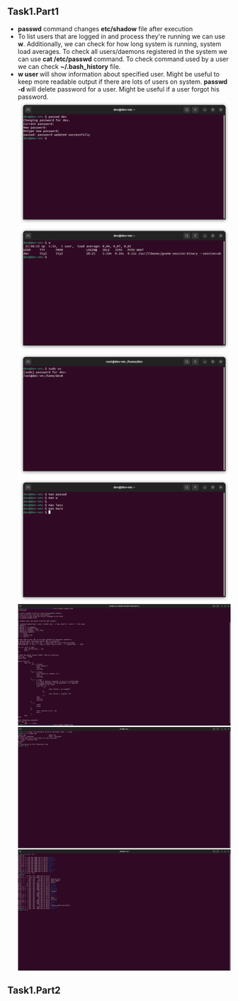 ## Task1.Part1

* **passwd** command changes **etc/shadow** file after execution
* To list users that are logged in and process they're running we can use **w**. Additionally, we can check for how long system is running, system load averages.
To check all users/daemons registered in the system we can use **cat /etc/passwd** command. 
To check command used by a user we can check **~/.bash_history** file.
* **w user <user>** will show information about specified user. Might be useful to keep more readable output if there are lots of users on system.
**passwd -d <user>** will delete password for a user. Might be useful if a user forgot his password. 
![screenshot](./Screenshots/Screenshot%20from%202022-07-11%2021-57-37.png)
![screenshot](./Screenshots/Screenshot%20from%202022-07-11%2021-58-25.png)
![screenshot](./Screenshots/Screenshot%20from%202022-07-11%2022-00-08.png)
![screenshot](./Screenshots/Screenshot%20from%202022-07-11%2022-04-44.png)
![screenshot](./Screenshots/Screenshot%20from%202022-07-11%2022-20-23.png)
![screenshot](./Screenshots/Screenshot%20from%202022-07-11%2022-30-18.png)
![screenshot](./Screenshots/Screenshot%20from%202022-07-11%2022-34-54.png)

## Task1.Part2
